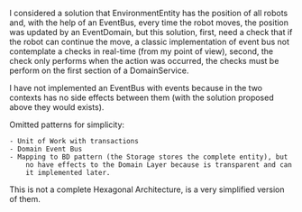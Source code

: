 I considered a solution that EnvironmentEntity has the position of all robots and, with the help of an EventBus, every time the robot moves, the position was updated by an EventDomain, but this solution, first, need a check that if the robot can continue the move, a classic implementation of event bus not contemplate a checks in real-time (from my point of view), second, the check only performs when the action was occurred, the checks must be perform on the first section of a DomainService.

I have not implemented an EventBus with events because in the two contexts has no side effects between them (with the solution proposed above they would exists).

Omitted patterns for simplicity:

    - Unit of Work with transactions
    - Domain Event Bus
    - Mapping to BD pattern (the Storage stores the complete entity), but
        no have effects to the Domain Layer because is transparent and can
        it implemented later.

This is not a complete Hexagonal Architecture, is a very simplified version of them.


